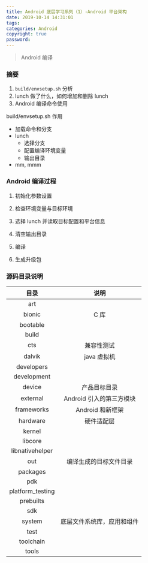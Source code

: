 ```yaml
---
title: Android 底层学习系列（1）-Android 平台架构
date: 2019-10-14 14:31:01
tags:
categories: Android
copyright: true
password:
---
```


>
>
>Android 编译

<!--more-->

### 摘要

1. `build/envsetup.sh` 分析
2. lunch 做了什么，如何增加和删除 lunch
3. Android 编译命令使用



build/envsetup.sh 作用

- 加载命令和分支
- lunch
  - 选择分支
  - 配置编译环境变量
  - 输出目录
- mm, mmm

### Android 编译过程

1. 初始化参数设置

2. 检查环境变量与目标环境

3. 选择 lunch 并读取目标配置和平台信息

4. 清空输出目录
5. 编译
6. 生成升级包

### 源码目录说明

|       目录       |            说明            |
| :--------------: | :------------------------: |
|       art        |                            |
|      bionic      |            C 库            |
|     bootable     |                            |
|      build       |                            |
|       cts        |         兼容性测试         |
|      dalvik      |        java 虚拟机         |
|    developers    |                            |
|   development    |                            |
|      device      |        产品目标目录        |
|     external     |  Android 引入的第三方模块  |
|    frameworks    |      Android 和新框架      |
|     hardware     |         硬件适配层         |
|      kernel      |                            |
|     libcore      |                            |
| libnativehelper  |                            |
|       out        |   编译生成的目标文件目录   |
|     packages     |                            |
|       pdk        |                            |
| platform_testing |                            |
|    prebuilts     |                            |
|       sdk        |                            |
|      system      | 底层文件系统库，应用和组件 |
|       test       |                            |
|    toolchain     |                            |
|      tools       |                            |

